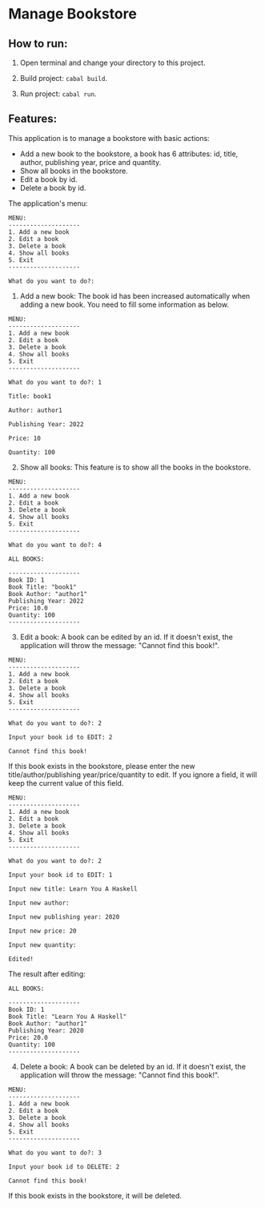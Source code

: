 # Manage Bookstore

## How to run:

1. Open terminal and change your directory to this project.

2. Build project: `cabal build`.

3. Run project: `cabal run`.

## Features:

This application is to manage a bookstore with basic actions:
+ Add a new book to the bookstore, a book has 6 attributes: id, title, author, publishing year, price and quantity.
+ Show all books in the bookstore.
+ Edit a book by id.
+ Delete a book by id.

The application's menu:
```
MENU:
--------------------
1. Add a new book
2. Edit a book
3. Delete a book
4. Show all books
5. Exit
--------------------

What do you want to do?:
```

1. Add a new book:
The book id has been increased automatically when adding a new book. You need to fill some information as below.
```
MENU:
--------------------
1. Add a new book
2. Edit a book
3. Delete a book
4. Show all books
5. Exit
--------------------

What do you want to do?: 1

Title: book1

Author: author1

Publishing Year: 2022

Price: 10

Quantity: 100
```

2. Show all books:
This feature is to show all the books in the bookstore.
```
MENU:
--------------------
1. Add a new book
2. Edit a book
3. Delete a book
4. Show all books
5. Exit
--------------------

What do you want to do?: 4

ALL BOOKS:

--------------------
Book ID: 1
Book Title: "book1"
Book Author: "author1"
Publishing Year: 2022
Price: 10.0
Quantity: 100
--------------------
```

3. Edit a book:
A book can be edited by an id. If it doesn't exist, the application will throw the message: "Cannot find this book!".
```
MENU:
--------------------
1. Add a new book
2. Edit a book
3. Delete a book
4. Show all books
5. Exit
--------------------

What do you want to do?: 2

Input your book id to EDIT: 2

Cannot find this book!
```

If this book exists in the bookstore, please enter the new title/author/publishing year/price/quantity to edit. If you ignore a field, it will keep the current value of this field.
```
MENU:
--------------------
1. Add a new book
2. Edit a book
3. Delete a book
4. Show all books
5. Exit
--------------------

What do you want to do?: 2

Input your book id to EDIT: 1

Input new title: Learn You A Haskell      

Input new author: 

Input new publishing year: 2020

Input new price: 20

Input new quantity: 

Edited!
```

The result after editing:
```
ALL BOOKS:

--------------------
Book ID: 1
Book Title: "Learn You A Haskell"
Book Author: "author1"
Publishing Year: 2020
Price: 20.0
Quantity: 100
--------------------
```

4. Delete a book:
A book can be deleted by an id. If it doesn't exist, the application will throw the message: "Cannot find this book!".
```
MENU:
--------------------
1. Add a new book
2. Edit a book
3. Delete a book
4. Show all books
5. Exit
--------------------

What do you want to do?: 3

Input your book id to DELETE: 2

Cannot find this book!

```

If this book exists in the bookstore, it will be deleted.
